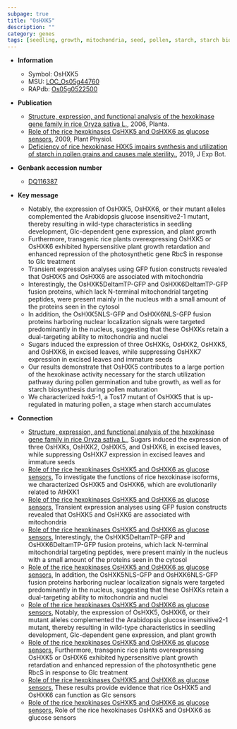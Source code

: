 ```yaml
---
subpage: true
title: "OsHXK5"
description: ""
category: genes
tags: [seedling, growth, mitochondria, seed, pollen, starch, starch biosynthesis]
---
```


* **Information**  
    + Symbol: OsHXK5  
    + MSU: [LOC_Os05g44760](http://rice.plantbiology.msu.edu/cgi-bin/ORF_infopage.cgi?orf=LOC_Os05g44760)  
    + RAPdb: [Os05g0522500](http://rapdb.dna.affrc.go.jp/viewer/gbrowse_details/irgsp1?name=Os05g0522500)  

* **Publication**  
    + [Structure, expression, and functional analysis of the hexokinase gene family in rice Oryza sativa L.](http://www.ncbi.nlm.nih.gov/pubmed?term=Structure,+expression,+and+functional+analysis+of+the+hexokinase+gene+family+in+rice+Oryza+sativa+L.%5BTitle%5D), 2006, Planta.
    + [Role of the rice hexokinases OsHXK5 and OsHXK6 as glucose sensors](http://www.ncbi.nlm.nih.gov/pubmed?term=Role+of+the+rice+hexokinases+OsHXK5+and+OsHXK6+as+glucose+sensors%5BTitle%5D), 2009, Plant Physiol.
    + [Deficiency of rice hexokinase HXK5 impairs synthesis and utilization of starch in pollen grains and causes male sterility.](http://www.ncbi.nlm.nih.gov/pubmed?term=Deficiency+of+rice+hexokinase+HXK5+impairs+synthesis+and+utilization+of+starch+in+pollen+grains+and+causes+male+sterility.%5BTitle%5D), 2019, J Exp Bot.

* **Genbank accession number**  
    + [DQ116387](http://www.ncbi.nlm.nih.gov/nuccore/DQ116387)

* **Key message**  
    + Notably, the expression of OsHXK5, OsHXK6, or their mutant alleles complemented the Arabidopsis glucose insensitive2-1 mutant, thereby resulting in wild-type characteristics in seedling development, Glc-dependent gene expression, and plant growth
    + Furthermore, transgenic rice plants overexpressing OsHXK5 or OsHXK6 exhibited hypersensitive plant growth retardation and enhanced repression of the photosynthetic gene RbcS in response to Glc treatment
    + Transient expression analyses using GFP fusion constructs revealed that OsHXK5 and OsHXK6 are associated with mitochondria
    + Interestingly, the OsHXK5DeltamTP-GFP and OsHXK6DeltamTP-GFP fusion proteins, which lack N-terminal mitochondrial targeting peptides, were present mainly in the nucleus with a small amount of the proteins seen in the cytosol
    + In addition, the OsHXK5NLS-GFP and OsHXK6NLS-GFP fusion proteins harboring nuclear localization signals were targeted predominantly in the nucleus, suggesting that these OsHXKs retain a dual-targeting ability to mitochondria and nuclei
    + Sugars induced the expression of three OsHXKs, OsHXK2, OsHXK5, and OsHXK6, in excised leaves, while suppressing OsHXK7 expression in excised leaves and immature seeds
    + Our results demonstrate that OsHXK5 contributes to a large portion of the hexokinase activity necessary for the starch utilization pathway during pollen germination and tube growth, as well as for starch biosynthesis during pollen maturation
    + We characterized hxk5-1, a Tos17 mutant of OsHXK5 that is up-regulated in maturing pollen, a stage when starch accumulates

* **Connection**  
    + [Structure, expression, and functional analysis of the hexokinase gene family in rice Oryza sativa L.](http://www.ncbi.nlm.nih.gov/pubmed?term=Structure,+expression,+and+functional+analysis+of+the+hexokinase+gene+family+in+rice+Oryza+sativa+L.%5BTitle%5D), Sugars induced the expression of three OsHXKs, OsHXK2, OsHXK5, and OsHXK6, in excised leaves, while suppressing OsHXK7 expression in excised leaves and immature seeds
    + [Role of the rice hexokinases OsHXK5 and OsHXK6 as glucose sensors](http://www.ncbi.nlm.nih.gov/pubmed?term=Role+of+the+rice+hexokinases+OsHXK5+and+OsHXK6+as+glucose+sensors%5BTitle%5D), To investigate the functions of rice hexokinase isoforms, we characterized OsHXK5 and OsHXK6, which are evolutionarily related to AtHXK1
    + [Role of the rice hexokinases OsHXK5 and OsHXK6 as glucose sensors](http://www.ncbi.nlm.nih.gov/pubmed?term=Role+of+the+rice+hexokinases+OsHXK5+and+OsHXK6+as+glucose+sensors%5BTitle%5D), Transient expression analyses using GFP fusion constructs revealed that OsHXK5 and OsHXK6 are associated with mitochondria
    + [Role of the rice hexokinases OsHXK5 and OsHXK6 as glucose sensors](http://www.ncbi.nlm.nih.gov/pubmed?term=Role+of+the+rice+hexokinases+OsHXK5+and+OsHXK6+as+glucose+sensors%5BTitle%5D), Interestingly, the OsHXK5DeltamTP-GFP and OsHXK6DeltamTP-GFP fusion proteins, which lack N-terminal mitochondrial targeting peptides, were present mainly in the nucleus with a small amount of the proteins seen in the cytosol
    + [Role of the rice hexokinases OsHXK5 and OsHXK6 as glucose sensors](http://www.ncbi.nlm.nih.gov/pubmed?term=Role+of+the+rice+hexokinases+OsHXK5+and+OsHXK6+as+glucose+sensors%5BTitle%5D), In addition, the OsHXK5NLS-GFP and OsHXK6NLS-GFP fusion proteins harboring nuclear localization signals were targeted predominantly in the nucleus, suggesting that these OsHXKs retain a dual-targeting ability to mitochondria and nuclei
    + [Role of the rice hexokinases OsHXK5 and OsHXK6 as glucose sensors](http://www.ncbi.nlm.nih.gov/pubmed?term=Role+of+the+rice+hexokinases+OsHXK5+and+OsHXK6+as+glucose+sensors%5BTitle%5D), Notably, the expression of OsHXK5, OsHXK6, or their mutant alleles complemented the Arabidopsis glucose insensitive2-1 mutant, thereby resulting in wild-type characteristics in seedling development, Glc-dependent gene expression, and plant growth
    + [Role of the rice hexokinases OsHXK5 and OsHXK6 as glucose sensors](http://www.ncbi.nlm.nih.gov/pubmed?term=Role+of+the+rice+hexokinases+OsHXK5+and+OsHXK6+as+glucose+sensors%5BTitle%5D), Furthermore, transgenic rice plants overexpressing OsHXK5 or OsHXK6 exhibited hypersensitive plant growth retardation and enhanced repression of the photosynthetic gene RbcS in response to Glc treatment
    + [Role of the rice hexokinases OsHXK5 and OsHXK6 as glucose sensors](http://www.ncbi.nlm.nih.gov/pubmed?term=Role+of+the+rice+hexokinases+OsHXK5+and+OsHXK6+as+glucose+sensors%5BTitle%5D), These results provide evidence that rice OsHXK5 and OsHXK6 can function as Glc sensors
    + [Role of the rice hexokinases OsHXK5 and OsHXK6 as glucose sensors](http://www.ncbi.nlm.nih.gov/pubmed?term=Role+of+the+rice+hexokinases+OsHXK5+and+OsHXK6+as+glucose+sensors%5BTitle%5D), Role of the rice hexokinases OsHXK5 and OsHXK6 as glucose sensors




